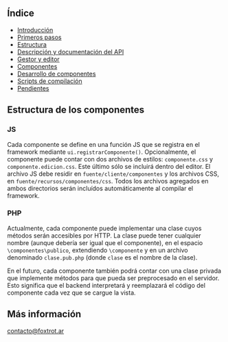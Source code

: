 ## Índice

- [Introducción](../README.md)
- [Primeros pasos](https://github.com/gquagliano/experimental-foxtrot-framework/wiki/Primeros-pasos)
- [Estructura](estructura.md)
- [Descripción y documentación del API](api.md)
- [Gestor y editor](editor.md)
- [Componentes](componentes.md)
- [Desarrollo de componentes](componentes-estructura.md)
- [Scripts de compilación](scripts.md)
- [Pendientes](pendientes.md)

## Estructura de los componentes

### JS

Cada componente se define en una función JS que se registra en el framework mediante `ui.registrarComponente()`. Opcionalmente, el componente puede contar con dos archivos de estilos: `componente.css` y `componente.edicion.css`. Este último sólo se incluirá dentro del editor. El archivo JS debe residir en `fuente/cliente/componentes` y los archivos CSS, en `fuente/recursos/componentes/css`. Todos los archivos agregados en ambos directorios serán incluídos automáticamente al compilar el framework.

### PHP

Actualmente, cada componente puede implementar una clase cuyos métodos serán accesibles por HTTP. La clase puede tener cualquier nombre (aunque debería ser igual que el componente), en el espacio `\componentes\publico`, extendiendo `\componente` y en un archivo denominado `clase.pub.php` (donde `clase` es el nombre de la clase).

En el futuro, cada componente también podrá contar con una clase privada que implemente métodos para que pueda ser preprocesado en el servidor. Esto significa que el backend interpretará y reemplazará el código del componente cada vez que se cargue la vista.

## Más información

contacto@foxtrot.ar